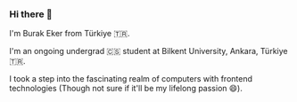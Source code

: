 ### Hi there 👋
I'm Burak Eker from Türkiye 🇹🇷.

I'm an ongoing undergrad 🇨🇸 student at Bilkent University, Ankara, Türkiye 🇹🇷.

I took a step into the fascinating realm of computers with frontend technologies (Though not sure if it'll be my lifelong passion 😄).
